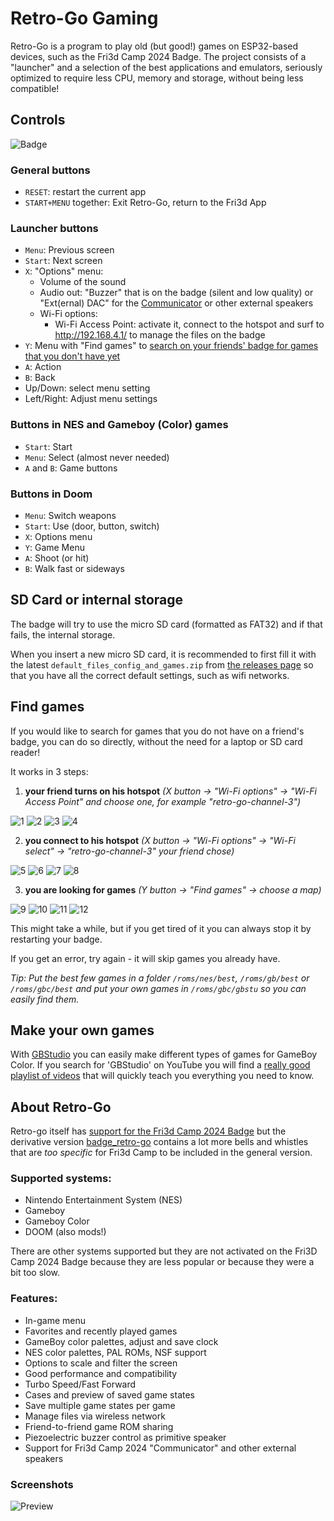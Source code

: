 # Retro-Go Gaming

Retro-Go is a program to play old (but good!) games on ESP32-based devices, such as the Fri3d Camp 2024 Badge.
The project consists of a "launcher" and a selection of the best applications and emulators, seriously optimized to require less CPU, memory and storage, without being less compatible!

## Controls

![Badge](Badge_Front.png)

### General buttons

- `RESET`: restart the current app
- `START+MENU` together: Exit Retro-Go, return to the Fri3d App

### Launcher buttons

- `Menu`: Previous screen
- `Start`: Next screen
- `X`: "Options" menu:
	- Volume of the sound
	- Audio out: "Buzzer" that is on the badge (silent and low quality) or "Ext(ernal) DAC" for the [Communicator](../communicator/) or other external speakers
	- Wi-Fi options:
		- Wi-Fi Access Point: activate it, connect to the hotspot and surf to http://192.168.4.1/ to manage the files on the badge
- `Y`: Menu with "Find games" to [search on your friends' badge for games that you don't have yet](#find-games)
- `A`: Action
- `B`: Back
- Up/Down: select menu setting
- Left/Right: Adjust menu settings

### Buttons in NES and Gameboy (Color) games

- `Start`: Start
- `Menu`: Select (almost never needed)
- `A` and `B`: Game buttons

### Buttons in Doom

- `Menu`: Switch weapons
- `Start`: Use (door, button, switch)
- `X`: Options menu
- `Y`: Game Menu
- `A`: Shoot (or hit)
- `B`: Walk fast or sideways


## SD Card or internal storage

The badge will try to use the micro SD card (formatted as FAT32) and if that fails, the internal storage.

When you insert a new micro SD card, it is recommended to first fill it with the latest `default_files_config_and_games.zip` from [the releases page](https://github.com/Fri3dCamp/badge_retro-go/releases) so that you have all the correct default settings, such as wifi networks.

## Find games

If you would like to search for games that you do not have on a friend's badge, you can do so directly, without the need for a laptop or SD card reader!

It works in 3 steps:

1) **your friend turns on his hotspot** *(X button -> "Wi-Fi options" -> "Wi-Fi Access Point" and choose one, for example "retro-go-channel-3")*

![1](find-games/IMG_20240815_085800164_HDR.jpg)
![2](find-games/IMG_20240815_085813691.jpg)
![3](find-games/IMG_20240815_085830461_HDR.jpg)
![4](find-games/IMG_20240815_085843882.jpg)

2) **you connect to his hotspot** *(X button -> "Wi-Fi options" -> "Wi-Fi select" -> "retro-go-channel-3" your friend chose)*

![5](find-games/IMG_20240815_085935971_HDR.jpg)
![6](find-games/IMG_20240815_085945370_HDR.jpg)
![7](find-games/IMG_20240815_085955785_HDR.jpg)
![8](find-games/IMG_20240815_085955786.jpg)

3) **you are looking for games** *(Y button -> "Find games" -> choose a map)*

![9](find-games/IMG_20240815_090013986.jpg)
![10](find-games/IMG_20240815_090021780.jpg)
![11](find-games/IMG_20240815_090101521_HDR.jpg)
![12](find-games/IMG_20240815_090132268.jpg)

This might take a while, but if you get tired of it you can always stop it by restarting your badge.

If you get an error, try again - it will skip games you already have.

*Tip: Put the best few games in a folder `/roms/nes/best`, `/roms/gb/best` or `/roms/gbc/best` and put your own games in `/roms/gbc/gbstu` so you can easily find them.*

## Make your own games

With [GBStudio](https://www.gbstudio.dev/) you can easily make different types of games for GameBoy Color. If you search for 'GBStudio' on YouTube you will find a [really good playlist of videos](https://www.youtube.com/watch?v=hNXlV2tt7eE&list=PLmac3HPrav--Q4QKUVknwwMSNk1YECFKT) that will quickly teach you everything you need to know.

## About Retro-Go

Retro-go itself has [support for the Fri3d Camp 2024 Badge](https://github.com/ducalex/retro-go/tree/dev/components/retro-go/targets/fri3d-2024) but the derivative version [badge_retro-go](https://github.com/Fri3dCamp/badge_retro-go) contains a lot more bells and whistles that are *too specific* for Fri3d Camp to be included in the general version.

### Supported systems:

- Nintendo Entertainment System (NES)
- Gameboy
- Gameboy Color
- DOOM (also mods!)

There are other systems supported but they are not activated on the Fri3D Camp 2024 Badge because they are less popular or because they were a bit too slow.

### Features:
- In-game menu
- Favorites and recently played games
- GameBoy color palettes, adjust and save clock
- NES color palettes, PAL ROMs, NSF support
- Options to scale and filter the screen
- Good performance and compatibility
- Turbo Speed/Fast Forward
- Cases and preview of saved game states
- Save multiple game states per game
- Manage files via wireless network
- Friend-to-friend game ROM sharing
- Piezoelectric buzzer control as primitive speaker
- Support for Fri3d Camp 2024 "Communicator" and other external speakers

### Screenshots

![Preview](retro-go-preview.jpg)
